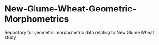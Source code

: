 # New-Glume-Wheat-Geometric-Morphometrics
Repository for geometric morphometric data relating to New Glume Wheat study

